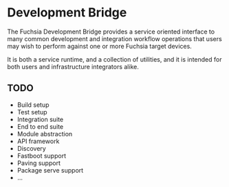 # Development Bridge

The Fuchsia Development Bridge provides a service oriented interface to many
common development and integration workflow operations that users may wish to
perform against one or more Fuchsia target devices.

It is both a service runtime, and a collection of utilities, and it is
intended for both users and infrastructure integrators alike.

## TODO

- Build setup
- Test setup
- Integration suite
- End to end suite
- Module abstraction
- API framework
- Discovery
- Fastboot support
- Paving support
- Package serve support
- ...
